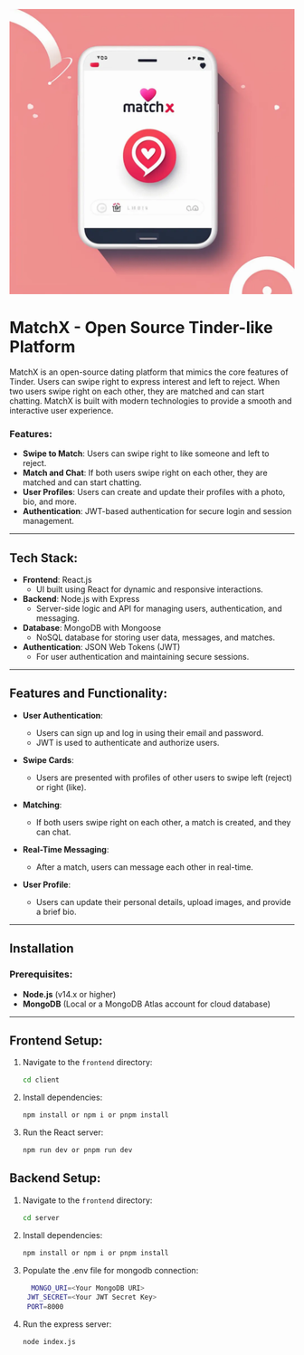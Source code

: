 ![MatchX Logo](https://github.com/ShivanshKumar760/matchX/blob/master/client/src/images/app-readme.png)
# MatchX - Open Source Tinder-like Platform

MatchX is an open-source dating platform that mimics the core features of Tinder. Users can swipe right to express interest and left to reject. When two users swipe right on each other, they are matched and can start chatting. MatchX is built with modern technologies to provide a smooth and interactive user experience.

### Features:
- **Swipe to Match**: Users can swipe right to like someone and left to reject.
- **Match and Chat**: If both users swipe right on each other, they are matched and can start chatting.
- **User Profiles**: Users can create and update their profiles with a photo, bio, and more.
- **Authentication**: JWT-based authentication for secure login and session management.


---

## Tech Stack:

- **Frontend**: React.js
  - UI built using React for dynamic and responsive interactions.
- **Backend**: Node.js with Express
  - Server-side logic and API for managing users, authentication, and messaging.
- **Database**: MongoDB with Mongoose
  - NoSQL database for storing user data, messages, and matches.
- **Authentication**: JSON Web Tokens (JWT)
  - For user authentication and maintaining secure sessions.

  
---

## Features and Functionality:

- **User Authentication**:
  - Users can sign up and log in using their email and password.
  - JWT is used to authenticate and authorize users.
  
- **Swipe Cards**:
  - Users are presented with profiles of other users to swipe left (reject) or right (like).
  
- **Matching**:
  - If both users swipe right on each other, a match is created, and they can chat.
  
- **Real-Time Messaging**:
  - After a match, users can message each other in real-time.

- **User Profile**:
  - Users can update their personal details, upload images, and provide a brief bio.

---

## Installation

### Prerequisites:

- **Node.js** (v14.x or higher)
- **MongoDB** (Local or a MongoDB Atlas account for cloud database)

---

## Frontend Setup:

1. Navigate to the `frontend` directory:
   ```bash
   cd client
2. Install dependencies:
   ```bash
   npm install or npm i or pnpm install
3. Run the React server:
   ```bash
   npm run dev or pnpm run dev

## Backend Setup:

1. Navigate to the `frontend` directory:
   ```bash
   cd server
2. Install dependencies:
   ```bash
   npm install or npm i or pnpm install
3. Populate the .env file for mongodb connection:
   ```bash
     MONGO_URI=<Your MongoDB URI>
    JWT_SECRET=<Your JWT Secret Key>
    PORT=8000
4. Run the express server:
   ```bash
   node index.js
